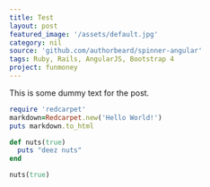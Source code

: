 ```yaml
---
title: Test
layout: post
featured_image: '/assets/default.jpg'
category: nil
source: 'github.com/authorbeard/spinner-angular'
tags: Ruby, Rails, AngularJS, Bootstrap 4
project: funmoney
---
```


This is some dummy text for the post. 

```ruby
require 'redcarpet'
markdown=Redcarpet.new('Hello World!')
puts markdown.to_html
```

```ruby
def nuts(true)
  puts "deez nuts"
end

nuts(true)
```

